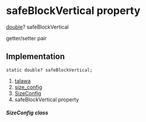 
<div>

# safeBlockVertical property

</div>


[double](https://api.flutter.dev/flutter/dart-core/double-class.html)?
safeBlockVertical


getter/setter pair




## Implementation

``` language-dart
static double? safeBlockVertical;
```







1.  [talawa](../../index.md)
2.  [size_config](../../services_size_config/)
3.  [SizeConfig](../../services_size_config/SizeConfig-class.md)
4.  safeBlockVertical property

##### SizeConfig class







